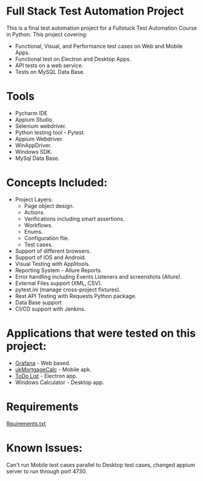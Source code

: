 # Full Stack Test Automation Project
This is a final test automation project for a Fullstuck Test Automation Course in Python. 
This project covering:
* Functional, Visual, and Performance test cases on Web and Mobile Apps.
* Functional test on Electron and Desktop Apps.
* API tests on a web service.
* Tests on MySQL Data Base.

# Tools
* Pycharm IDE
* Appium Studio
* Selenium webdriver.
* Python testing tool - Pytest.
* Appium Webdriver. 
* WinAppDriver.
* Windows SDK.
* MySql Data Base.

# Concepts Included: 
* Project Layers: 
  * Page object design.
  * Actions.
  * Verifications including smart assertions.
  * Workflows.
  * Enums.
  * Configuration file.
  * Test cases.
* Support of different browsers.
* Support of IOS and Android. 
* Visual Testing with Applitools.
* Reporting System - Allure Reports. 
* Error handling including Events Listeners and screenshots (Allure).  
* External Files support (XML, CSV).
* pytest.ini (manage cross-project fixtures).
* Rest API Testing with Requests Python package.
* Data Base support
* CI/CD support with Jenkins.

# Applications that were tested on this project: 
* [Grafana](https://grafana.com/) - Web based.
* [ukMortgageCalc](https://github.com/barkadosh/test_automation_final_project/blob/master/Apps/APKs/ukMortgageCalc.apk) - Mobile apk.
* [ToDo List](https://github.com/barkadosh/test_automation_final_project/blob/master/Apps/TodoList-Setup.exe) - Electron app.
* Windows Calculator - Desktop app.

# Requirements
[Rquirements.txt](https://github.com/barkadosh/test_automation_final_project/blob/master/requirements.txt)

# Known Issues: 
Can't run Mobile test cases parallel to Desktop test cases, changed appium server to run through port 4730. 
